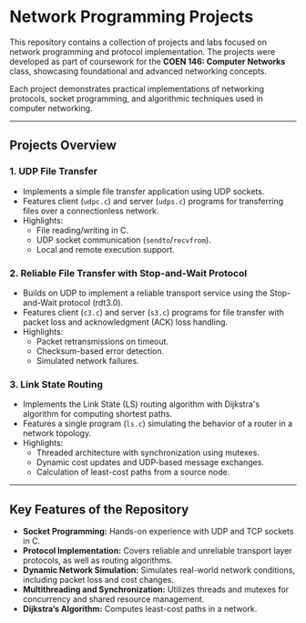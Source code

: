 # Network Programming Projects

This repository contains a collection of projects and labs focused on network programming and protocol implementation. The projects were developed as part of coursework for the **COEN 146: Computer Networks** class, showcasing foundational and advanced networking concepts. 

Each project demonstrates practical implementations of networking protocols, socket programming, and algorithmic techniques used in computer networking.

---

## Projects Overview

### **1. UDP File Transfer**
- Implements a simple file transfer application using UDP sockets.
- Features client (`udpc.c`) and server (`udps.c`) programs for transferring files over a connectionless network.
- Highlights:
  - File reading/writing in C.
  - UDP socket communication (`sendto`/`recvfrom`).
  - Local and remote execution support.

### **2. Reliable File Transfer with Stop-and-Wait Protocol**
- Builds on UDP to implement a reliable transport service using the Stop-and-Wait protocol (rdt3.0).
- Features client (`c3.c`) and server (`s3.c`) programs for file transfer with packet loss and acknowledgment (ACK) loss handling.
- Highlights:
  - Packet retransmissions on timeout.
  - Checksum-based error detection.
  - Simulated network failures.

### **3. Link State Routing**
- Implements the Link State (LS) routing algorithm with Dijkstra's algorithm for computing shortest paths.
- Features a single program (`ls.c`) simulating the behavior of a router in a network topology.
- Highlights:
  - Threaded architecture with synchronization using mutexes.
  - Dynamic cost updates and UDP-based message exchanges.
  - Calculation of least-cost paths from a source node.

---

## Key Features of the Repository

- **Socket Programming:** Hands-on experience with UDP and TCP sockets in C.
- **Protocol Implementation:** Covers reliable and unreliable transport layer protocols, as well as routing algorithms.
- **Dynamic Network Simulation:** Simulates real-world network conditions, including packet loss and cost changes.
- **Multithreading and Synchronization:** Utilizes threads and mutexes for concurrency and shared resource management.
- **Dijkstra’s Algorithm:** Computes least-cost paths in a network.
